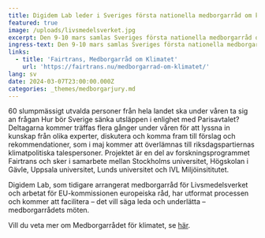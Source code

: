 ```yaml
---
title: Digidem Lab leder i Sveriges första nationella medborgarråd om klimatet
featured: true
image: /uploads/livsmedelsverket.jpg
excerpt: Den 9-10 mars samlas Sveriges första nationella medborgarråd om klimatet.
ingress-text: Den 9-10 mars samlas Sveriges första nationella medborgarråd om klimatet.
links:
  - title: 'Fairtrans, Medborgarråd om Klimatet'
    url: 'https://fairtrans.nu/medborgarrad-om-klimatet/'
lang: sv
date: 2024-03-07T23:00:00.000Z
categories: _themes/medborgarjury.md
---
```


60 slumpmässigt utvalda personer från hela landet ska under våren ta sig an frågan Hur bör Sverige sänka utsläppen i enlighet med Parisavtalet? Deltagarna kommer träffas flera gånger under våren för att lyssna in kunskap från olika experter, diskutera och komma fram till förslag och  rekommendationer, som i maj kommer att överlämnas till riksdagspartiernas klimatpolitiska talespersoner. Projektet är en del av forskningsprogrammet Fairtrans och sker i samarbete mellan Stockholms  universitet, Högskolan i Gävle, Uppsala universitet, Lunds universitet och IVL Miljöinsititutet. 

Digidem Lab, som tidigare arrangerat medborgarråd för Livsmedelsverket och arbetat för EU-kommissionen europeiska råd, har utformat processen och kommer att facilitera – det vill säga leda och underlätta – medborgarrådets möten. 

Vill du veta mer om Medborgarrådet för klimatet, se [här](https://fairtrans.nu/medborgarrad-om-klimatet/).
